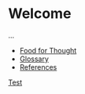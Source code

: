 # Welcome

...

* [Food for Thought](./food-for-thought/ideas-and-thoughts.html)
* [Glossary](./definitions/glossary.html)
* [References](./references/references.html)

[Test](.metamodel/software-categories.html)
